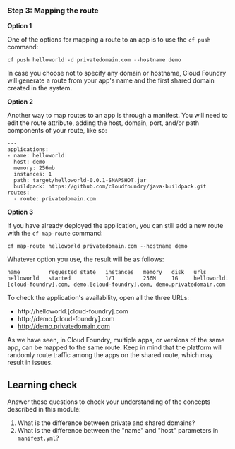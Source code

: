 ### Step 3: Mapping the route

**Option 1**

One of the options for mapping a route to an app is to use the `cf push` command:

	cf push helloworld -d privatedomain.com --hostname demo

In case you choose not to specify any domain or hostname, Cloud Foundry will generate a route from your app's name and the first shared domain created in the system. 


**Option 2** 

Another way to map routes to an app is through a manifest. You will need to edit the route attribute, adding the host, domain, port, and/or path components of your route, like so:

	---
	applications:
	- name: helloworld
	  host: demo
	  memory: 256mb
	  instances: 1
	  path: target/helloworld-0.0.1-SNAPSHOT.jar
	  buildpack: https://github.com/cloudfoundry/java-buildpack.git	  routes:
	  - route: privatedomain.com


**Option 3**

If you have already deployed the application, you can still add a new route with the `cf map-route` command:

	cf map-route helloworld privatedomain.com --hostname demo

Whatever option you use, the result will be as follows:

    name         requested state   instances   memory   disk   urls
    helloworld   started           1/1         256M     1G     helloworld.[cloud-foundry].com, demo.[cloud-foundry].com, demo.privatedomain.com

To check the application's availability, open all the three URLs:

* http://helloworld.[cloud-foundry].com
* http://demo.[cloud-foundry].com
* http://demo.privatedomain.com
    
As we have seen, in Cloud Foundry, multiple apps, or versions of the same app, can be mapped to the same route. Keep in mind that the platform will randomly route traffic among the apps on the shared route, which may result in issues.


## Learning check

Answer these questions to check your understanding of the concepts described in this module:

1. What is the difference between private and shared domains?
2. What is the difference between the "name" and "host" parameters in `manifest.yml`?